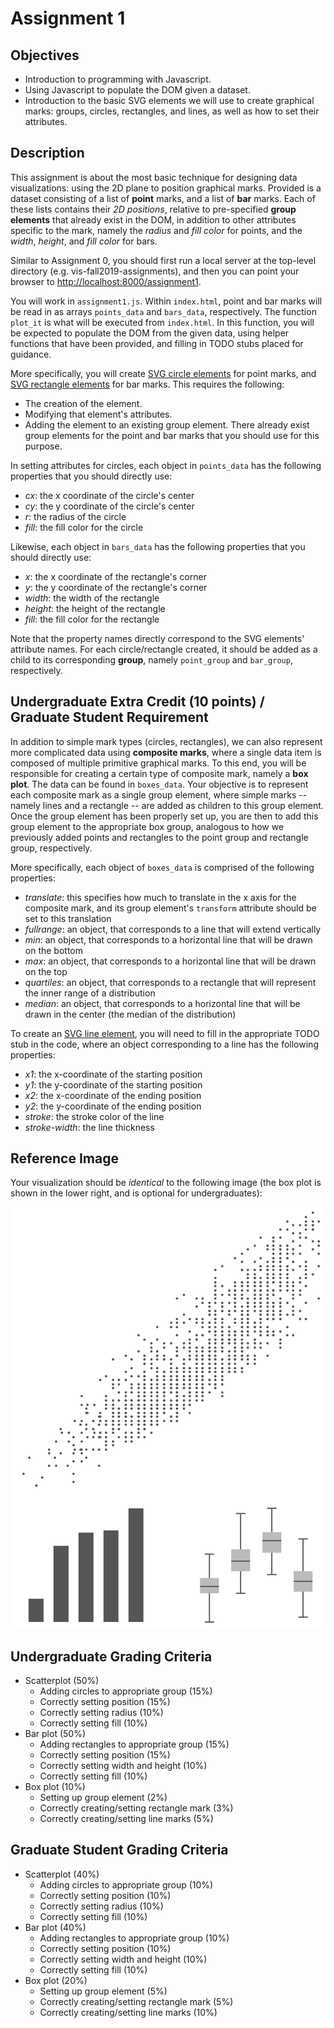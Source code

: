 # Assignment 1

## Objectives

* Introduction to programming with Javascript.
* Using Javascript to populate the DOM given a dataset.
* Introduction to the basic SVG elements we will use to create graphical marks: groups, circles, rectangles, and lines, as well as how to set their attributes.

## Description

This assignment is about the most basic technique for designing data visualizations: using the 2D plane to position graphical marks. Provided is a dataset consisting of a list of **point** marks, and a list of **bar** marks. Each of these lists contains their _2D positions_, relative to pre-specified **group elements** that already exist in the DOM, in addition to other attributes specific to the mark, namely the _radius_ and _fill color_ for points, and the _width_, _height_, and _fill color_ for bars.

Similar to Assignment 0, you should first run a local server at the top-level directory (e.g. vis-fall2019-assignments), and then you can point your browser to [http://localhost:8000/assignment1](http://localhost:8000/assignment1).

You will work in `assignment1.js`. Within `index.html`, point and bar marks will be read in as arrays `points_data` and `bars_data`, respectively. The function `plot_it` is what will be executed from `index.html`. In this function, you will be expected to populate the DOM from the given data, using helper functions that have been provided, and filling in TODO stubs placed for guidance.

More specifically, you will create [SVG circle elements](https://www.w3schools.com/graphics/svg_circle.asp) for point marks, and [SVG rectangle elements](https://www.w3schools.com/graphics/svg_rect.asp) for bar marks. This requires the following:
* The creation of the element.
* Modifying that element's attributes.
* Adding the element to an existing group element. There already exist group elements for the point and bar marks that you should use for this purpose.

In setting attributes for circles, each object in `points_data` has the following properties that you should directly use:
* _cx_: the x coordinate of the circle's center
* _cy_: the y coordinate of the circle's center
* _r_: the radius of the circle
* _fill_: the fill color for the circle

Likewise, each object in `bars_data` has the following properties that you should directly use:
* _x_: the x coordinate of the rectangle's corner
* _y_: the y coordinate of the rectangle's corner
* _width_: the width of the rectangle
* _height_: the height of the rectangle
* _fill_: the fill color for the rectangle

Note that the property names directly correspond to the SVG elements' attribute names. For each circle/rectangle created, it should be added as a child to its corresponding **group**, namely `point_group` and `bar_group`, respectively.

## Undergraduate Extra Credit (10 points) / Graduate Student Requirement

In addition to simple mark types (circles, rectangles), we can also represent more complicated data using **composite marks**, where a single data item is composed of multiple primitive graphical marks. To this end, you will be responsible for creating a certain type of composite mark, namely a **box plot**. The data can be found in `boxes_data`. Your objective is to represent each composite mark as a single group element, where simple marks -- namely lines and a rectangle -- are added as children to this group element. Once the group element has been properly set up, you are then to add this group element to the appropriate box group, analogous to how we previously added points and rectangles to the point group and rectangle group, respectively.

More specifically, each object of `boxes_data` is comprised of the following properties:
* _translate_: this specifies how much to translate in the x axis for the composite mark, and its group element's `transform` attribute should be set to this translation
* _fullrange_: an object, that corresponds to a line that will extend vertically
* _min_: an object, that corresponds to a horizontal line that will be drawn on the bottom
* _max_: an object, that corresponds to a horizontal line that will be drawn on the top
* _quartiles_: an object, that corresponds to a rectangle that will represent the inner range of a distribution
* _median_: an object, that corresponds to a horizontal line that will be drawn in the center (the median of the distribution)

To create an [SVG line element](https://www.w3schools.com/graphics/svg_line.asp), you will need to fill in the appropriate TODO stub in the code, where an object corresponding to a line has the following properties:
* _x1_: the x-coordinate of the starting position
* _y1_: the y-coordinate of the starting position
* _x2_: the x-coordinate of the ending position
* _y2_: the y-coordinate of the ending position
* _stroke_: the stroke color of the line
* _stroke-width_: the line thickness

## Reference Image

Your visualization should be _identical_ to the following image (the box plot is shown in the lower right, and is optional for undergraduates):

![alt text](https://github.com/matthewberger/vis-fall2019-assignments/blob/master/assignment1/reference.png "Target Visualization")

## Undergraduate Grading Criteria

* Scatterplot (50%)
	* Adding circles to appropriate group (15%)
	* Correctly setting position (15%)
	* Correctly setting radius (10%)
	* Correctly setting fill (10%)
* Bar plot (50%)
	* Adding rectangles to appropriate group (15%)
	* Correctly setting position (15%)
	* Correctly setting width and height (10%)
	* Correctly setting fill (10%)
* Box plot (10%)
	* Setting up group element (2%)
	* Correctly creating/setting rectangle mark (3%)
	* Correctly creating/setting line marks (5%)

## Graduate Student Grading Criteria

* Scatterplot (40%)
	* Adding circles to appropriate group (10%)
	* Correctly setting position (10%)
	* Correctly setting radius (10%)
	* Correctly setting fill (10%)
* Bar plot (40%)
	* Adding rectangles to appropriate group (10%)
	* Correctly setting position (10%)
	* Correctly setting width and height (10%)
	* Correctly setting fill (10%)
* Box plot (20%)
	* Setting up group element (5%)
	* Correctly creating/setting rectangle mark (5%)
	* Correctly creating/setting line marks (10%)
